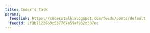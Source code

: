 ```yaml
---
title: Coder's Talk
params:
  feedlink: https://coderstalk.blogspot.com/feeds/posts/default
  feedid: 2f3b7122669c537767a59bf932c387ec
---
```

